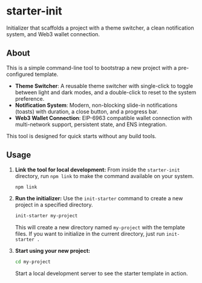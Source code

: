 # starter-init

Initializer that scaffolds a project with a theme switcher, a clean notification system, and Web3 wallet connection.

## About

This is a simple command-line tool to bootstrap a new project with a pre-configured template.

- **Theme Switcher**: A reusable theme switcher with single-click to toggle between light and dark modes, and a double-click to reset to the system preference.
- **Notification System**: Modern, non-blocking slide-in notifications (toasts) with duration, a close button, and a progress bar.
- **Web3 Wallet Connection**: EIP-6963 compatible wallet connection with multi-network support, persistent state, and ENS integration.

This tool is designed for quick starts without any build tools.

## Usage

1.  **Link the tool for local development:**
    From inside the `starter-init` directory, run `npm link` to make the command available on your system.
    ```bash
    npm link
    ```

2.  **Run the initializer:**
    Use the `init-starter` command to create a new project in a specified directory.
    ```bash
    init-starter my-project
    ```
    This will create a new directory named `my-project` with the template files. If you want to initialize in the current directory, just run `init-starter .`

3.  **Start using your new project:**
    ```bash
    cd my-project
    ```
    Start a local development server to see the starter template in action.
